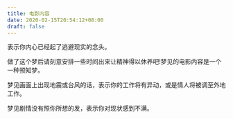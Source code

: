```yaml
---
title: 电影内容
date: 2020-02-15T20:54:12+08:00
draft: false
---
```


表示你内心已经起了逃避现实的念头。

做了这个梦后请刻意安排一些时间出来让精神得以休养吧!梦见的电影内容是一个一种预知梦。

梦见画面上出现地震或台风的话，表示你的工作将有异动，或是情人将被调至外地工作。

梦见剧情没有照你所想的发，表示你对现状感到不满。

